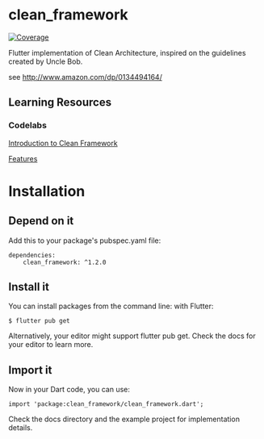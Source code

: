 # clean_framework

[![Coverage](https://codecov.io/gh/MattHamburger/clean_framework/branch/main/graph/badge.svg)](https://codecov.io/gh/MattHamburger/clean_framework)

Flutter implementation of Clean Architecture, inspired on the guidelines created by Uncle Bob.

see http://www.amazon.com/dp/0134494164/

## Learning Resources 

### Codelabs

[Introduction to Clean Framework](https://izj7qqsm1dorsnetlz95uq-on.drv.tw/codelabs/clean-framework-introduction/)

[Features](https://izj7qqsm1dorsnetlz95uq-on.drv.tw/codelabs/clean-framework-features/)

# Installation 

## Depend on it 

Add this to your package's pubspec.yaml file:

```
dependencies:
    clean_framework: ^1.2.0
```

## Install it 

You can install packages from the command line: with Flutter:

```
$ flutter pub get
```

Alternatively, your editor might support flutter pub get. Check the docs for your editor to learn more.

## Import it 

Now in your Dart code, you can use:

```
import 'package:clean_framework/clean_framework.dart';
```

Check the docs directory and the example project for implementation details.
